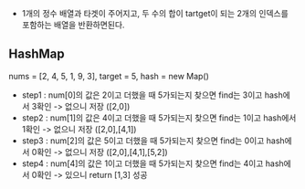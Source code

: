 - 1개의 정수 배열과 타겟이 주어지고, 두 수의 합이 tartget이 되는 2개의 인덱스를  포함하는 배열을 반환하면된다.
## HashMap

nums = [2, 4, 5, 1, 9, 3], target = 5, hash = new Map()

- step1 : num[0]의 값은 2이고 더했을 때 5가되는지 찾으면 find는 3이고 hash에서 3확인 -> 없으니 저장 ([2,0])
- step2 : num[1]의 값은 4이고 더했을 때 5가되는지 찾으면 find는 1이고 hash에서 1확인 -> 없으니 저장 ([2,0],[4,1])
- step3 : num[2]의 값은 5이고 더했을 때 5가되는지 찾으면 find는 0이고 hash에서 0확인 -> 없으니 저장 ([2,0],[4,1],[5,2])
- step4 : num[4]의 값은 1이고 더했을 때 5가되는지 찾으면 find는 4이고 hash에서 0확인 -> 있으니 return [1,3] 성공
